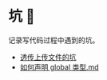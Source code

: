 # 坑 🐛
记录写代码过程中遇到的坑。

* [透传上传文件的坑](./透传上传文件的坑.md)
* [如何声明 global 类型.md](https://github.com/haixiangyan/keng/blob/main/%E5%A6%82%E4%BD%95%E5%A3%B0%E6%98%8E%20global%20%E7%B1%BB%E5%9E%8B.md)
